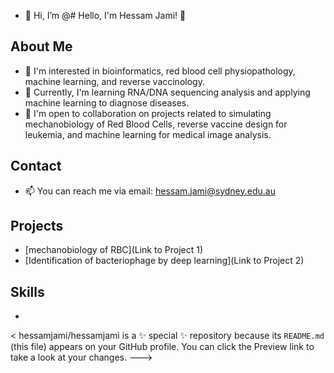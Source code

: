 - 👋 Hi, I’m @# Hello, I'm Hessam Jami! 👋

## About Me
- 👀 I'm interested in bioinformatics, red blood cell physiopathology, machine learning, and reverse vaccinology.
- 🌱 Currently, I'm learning RNA/DNA sequencing analysis and applying machine learning to diagnose diseases.
- 💞️ I'm open to collaboration on projects related to simulating mechanobiology of Red Blood Cells, reverse vaccine design for leukemia, and machine learning for medical image analysis.

## Contact
- 📫 You can reach me via email: hessam.jami@sydney.edu.au

## Projects
- [mechanobiology of RBC](Link to Project 1)
- [Identification of bacteriophage by deep learning](Link to Project 2)
  

## Skills
- 

<
hessamjami/hessamjami is a ✨ special ✨ repository because its `README.md` (this file) appears on your GitHub profile.
You can click the Preview link to take a look at your changes.
--->
